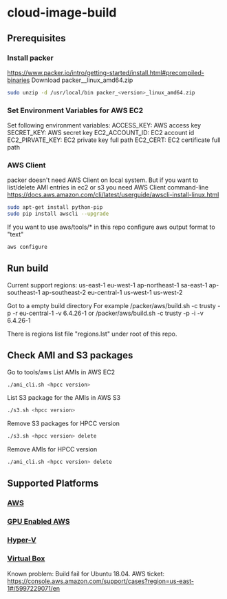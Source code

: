 # cloud-image-build

## Prerequisites
### Install packer
https://www.packer.io/intro/getting-started/install.html#precompiled-binaries
Download packer_<version>_linux_amd64.zip
```sh
sudo unzip -d /usr/local/bin packer_<version>_linux_amd64.zip
```
### Set Environment Variables for AWS EC2
Set following environment variables:
ACCESS_KEY: AWS access key
SECRET_KEY: AWS secret key
EC2_ACCOUNT_ID: EC2 account id
EC2_PIRVATE_KEY: EC2 private key full path
EC2_CERT: EC2 certificate full path

### AWS Client
packer doesn't need AWS Client on local system. But if you want to list/delete AMI entries in ec2 or s3 you need AWS Client command-line  
https://docs.aws.amazon.com/cli/latest/userguide/awscli-install-linux.html
```sh
sudo apt-get install python-pip
sudo pip install awscli --upgrade
```

If you want to use aws/tools/* in this repo configure aws output format to "text"
```sh
aws configure
```



## Run build
Current support regions:
   us-east-1
   eu-west-1
   ap-northeast-1
   sa-east-1
   ap-southeast-1
   ap-southeast-2
   eu-central-1
   us-west-1
   us-west-2

Got to a empty build directory 
For example
<cloud-image-build>/packer/aws/build.sh -c trusty -p -r eu-central-1 -v 6.4.26-1
or 
<cloud-image-build>/packer/aws/build.sh -c trusty -p -i <regions file> -v 6.4.26-1

There is regions list file "regions.lst" under root of this repo.

## Check AMI and S3 packages
Go to tools/aws
List AMIs in AWS EC2
```sh
./ami_cli.sh <hpcc version>
```

List S3 package for the AMIs in AWS S3
```sh
./s3.sh <hpcc version>
```

Remove S3 packages for HPCC version
```sh
./s3.sh <hpcc version> delete
```

Remove AMIs for HPCC version
```sh
./ami_cli.sh <hpcc version> delete
```

## Supported Platforms

### [AWS](/packer/aws)

### [GPU Enabled AWS](/packer/aws-gpu)

### [Hyper-V](/packer/hyper-v)

### [Virtual Box](/packer/virtual-bx)


Known problem:
Build fail for Ubuntu 18.04. AWS ticket: https://console.aws.amazon.com/support/cases?region=us-east-1#/5997229071/en
